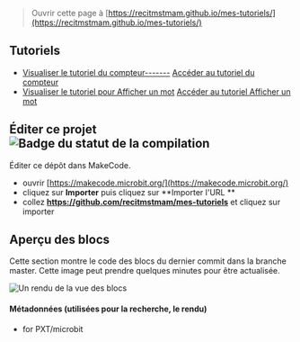 
> Ouvrir cette page à [https://recitmstmam.github.io/mes-tutoriels/](https://recitmstmam.github.io/mes-tutoriels/)

## Tutoriels

* [Visualiser le tutoriel du compteur-------](/mes-tutoriels/tutoriel-compteur)   [Accéder au tutoriel du compteur](https://makecode.microbit.org/#tutorial:github:recitmstmam/mes-tutoriels/tutoriel-compteur)
* [Visualiser le tutoriel pour Afficher un mot](/mes-tutoriels/afficher-mot-------)    [Accéder au tutoriel Afficher un mot](https://makecode.microbit.org/#tutorial:github:recitmstmam/mes-tutoriels/afficher-mot)

## Éditer ce projet ![Badge du statut de la compilation](https://github.com/recitmstmam/mes-tutoriels/workflows/MakeCode/badge.svg)

Éditer ce dépôt dans MakeCode.

* ouvrir [https://makecode.microbit.org/](https://makecode.microbit.org/)
* cliquez sur **Importer** puis cliquez sur **Importer l'URL **
* collez **https://github.com/recitmstmam/mes-tutoriels** et cliquez sur importer

## Aperçu des blocs

Cette section montre le code des blocs du dernier commit dans la branche master.
Cette image peut prendre quelques minutes pour être actualisée.

![Un rendu de la vue des blocs](https://github.com/recitmstmam/mes-tutoriels/raw/master/.github/makecode/blocks.png)

#### Métadonnées (utilisées pour la recherche, le rendu)

* for PXT/microbit
<script src="https://makecode.com/gh-pages-embed.js"></script><script>makeCodeRender("{{ site.makecode.home_url }}", "{{ site.github.owner_name }}/{{ site.github.repository_name }}");</script>
